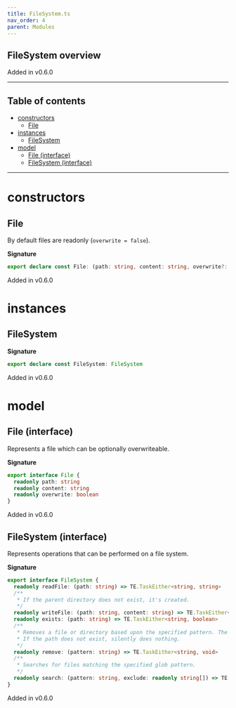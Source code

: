 ```yaml
---
title: FileSystem.ts
nav_order: 4
parent: Modules
---
```


## FileSystem overview

Added in v0.6.0

---

<h2 class="text-delta">Table of contents</h2>

- [constructors](#constructors)
  - [File](#file)
- [instances](#instances)
  - [FileSystem](#filesystem)
- [model](#model)
  - [File (interface)](#file-interface)
  - [FileSystem (interface)](#filesystem-interface)

---

# constructors

## File

By default files are readonly (`overwrite = false`).

**Signature**

```ts
export declare const File: (path: string, content: string, overwrite?: boolean) => File
```

Added in v0.6.0

# instances

## FileSystem

**Signature**

```ts
export declare const FileSystem: FileSystem
```

Added in v0.6.0

# model

## File (interface)

Represents a file which can be optionally overwriteable.

**Signature**

```ts
export interface File {
  readonly path: string
  readonly content: string
  readonly overwrite: boolean
}
```

Added in v0.6.0

## FileSystem (interface)

Represents operations that can be performed on a file system.

**Signature**

```ts
export interface FileSystem {
  readonly readFile: (path: string) => TE.TaskEither<string, string>
  /**
   * If the parent directory does not exist, it's created.
   */
  readonly writeFile: (path: string, content: string) => TE.TaskEither<string, void>
  readonly exists: (path: string) => TE.TaskEither<string, boolean>
  /**
   * Removes a file or directory based upon the specified pattern. The directory can have contents.
   * If the path does not exist, silently does nothing.
   */
  readonly remove: (pattern: string) => TE.TaskEither<string, void>
  /**
   * Searches for files matching the specified glob pattern.
   */
  readonly search: (pattern: string, exclude: readonly string[]) => TE.TaskEither<string, string[]>
}
```

Added in v0.6.0
